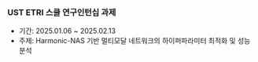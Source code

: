 ### UST ETRI 스쿨 연구인턴십 과제

- 기간: 2025.01.06 ~ 2025.02.13
- 주제: Harmonic-NAS 기반 멀티모달 네트워크의 하이퍼파라미터 최적화 및 성능 분석



